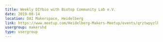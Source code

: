 ```yaml
---
title: Weekly DIYbio with Biotop Community Lab e.V.
date: 2019-08-14
location: DAI Makerspace, Heidelberg
link: https://www.meetup.com/Heidelberg-Makers-Meetup/events/qrztwpyzlbsb/
usergroup: makershd
type: usergroup
---
```

